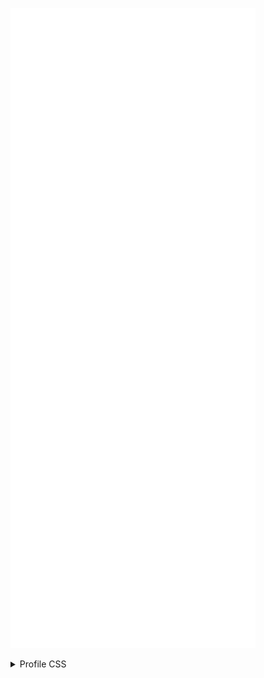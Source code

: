 ![Metrics](/github-metrics.svg)

<details id="ghusrcss">
<summary>Profile CSS</summary>
Check it out here: https://github.com/tiramisyuz/ghcss-ext
<code id="ghusrcss-code">
body>div.page-profile>div.application-main>main>div{margin:0!important}body>div.page-profile>div.application-main>main>div.container-xl>div>div.Layout-sidebar>div>div.js-profile-editable-replace>div.clearfix>div.position-relative{z-index:1!important}#js-contribution-activity,body>div.page-profile>div.application-main>main>div.container-xl>div>div.Layout-sidebar>div>div.js-profile-editable-replace{padding:24px;border-radius:6px;border:.909091px solid #30363d}.js-profile-timeline-year-list{border:.909091px solid #30363d}body>div.page-profile>div.application-main>main>div.container-xl>div>div.Layout-sidebar>div>div.js-profile-editable-replace{margin-top:55px}#js-contribution-activity,#user-activity-overview,.graph-before-activity-overview,.js-profile-timeline-year-list,.pinned-item-list-item>.Box,.profile-readme,body>div.page-profile>div.application-main>main>div.container-xl>div>div.Layout-sidebar>div{background-color:rgba(0,0,0,.75)!important;border-radius:6px}#user-profile-frame>div>div.profile-readme>div>article>p>a>img,.activity-overview-box{background-color:rgba(0,0,0,0);border-radius:6px}.application-main{background:url("https://github.com/Bims-sh/Bims-sh/assets/46683337/33e9bca2-a102-4168-8817-61add445b15f") right 50px/20%;object-fit:cover;align-content:center}#js-contribution-activity{margin-bottom:20px;padding-top:0}.graph-before-activity-overview{margin-bottom:15px}
</code>
</details>
